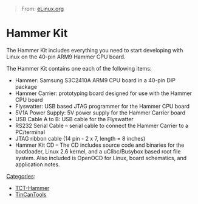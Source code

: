 > From: [eLinux.org](http://eLinux.org/Hammer_Kit "http://eLinux.org/Hammer_Kit")


# Hammer Kit



The Hammer Kit includes everything you need to start developing with
Linux on the 40-pin ARM9 Hammer CPU board.

The Hammer Kit contains one each of the following items:

-   Hammer: Samsung S3C2410A ARM9 CPU board in a 40-pin DIP package
-   Hammer Carrier: prototyping board designed for use with the Hammer
    CPU board
-   Flyswatter: USB based JTAG programmer for the Hammer CPU board
-   5V1A Power Supply: 5V power supply for the Hammer Carrier board
-   USB Cable A to B: USB cable for the Flyswatter
-   RS232 Serial Cable – serial cable to connect the Hammer Carrier to a
    PC/terminal
-   JTAG ribbon cable (14 pin - 2 x 7, length = 8 inches)
-   Hammer Kit CD – The CD includes source code and binaries for the
    bootloader, Linux 2.6 kernel, and a uClibc/Busybox based root file
    system. Also included is OpenOCD for Linux, board schematics, and
    application notes.


[Categories](http://eLinux.org/Special:Categories "Special:Categories"):

-   [TCT-Hammer](http://eLinux.org/Category:TCT-Hammer "Category:TCT-Hammer")
-   [TinCanTools](http://eLinux.org/Category:TinCanTools "Category:TinCanTools")

